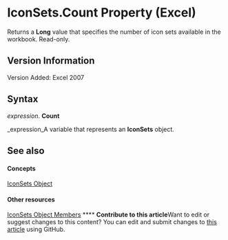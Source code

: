 
# IconSets.Count Property (Excel)

Returns a  **Long** value that specifies the number of icon sets available in the workbook. Read-only.


## Version Information

Version Added: Excel 2007 


## Syntax

 _expression_. **Count**

 _expression_A variable that represents an  **IconSets** object.


## See also


#### Concepts


 [IconSets Object](2197741e-8139-0098-d194-610fa28fa6c8.md)
#### Other resources


 [IconSets Object Members](c752bd83-a4a8-a5b3-497e-4d320e433d4a.md)
****   **Contribute to this article**Want to edit or suggest changes to this content? You can edit and submit changes to  [this article](https://github.com/jhershey00/VBA_Excel_Test/OpenXMLCon/articles/33e0e6d6-ce72-bc09-a4ff-1097956f0532.md) using GitHub.

